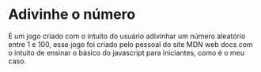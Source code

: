 # Adivinhe o número
É um jogo criado com o intuito do usuário adivinhar um número aleatório entre 1 e 100, esse jogo foi criado pelo pessoal do site MDN web docs com o intuito de ensinar o básico do javascript para iniciantes, como é o meu caso.
